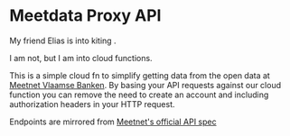 # Meetdata Proxy API

My friend Elias is into kiting .

I am not, but I am into cloud functions.

This is a simple cloud fn to simplify getting data from the open data at [Meetnet Vlaamse Banken](https://meetnetvlaamsebanken.be). By basing your API requests against our cloud function you can remove the need to create an account and including authorization headers in your HTTP request.

Endpoints are mirrored from [Meetnet's official API spec](https://api.meetnetvlaamsebanken.be/V2-help/)
